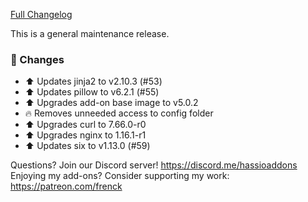 [Full Changelog][changelog]

This is a general maintenance release.

### 🔨 Changes

- :arrow_up: Updates jinja2 to v2.10.3 (#53)
- :arrow_up: Updates pillow to v6.2.1 (#55)
- :arrow_up: Upgrades add-on base image to v5.0.2
- :fire: Removes unneeded access to config folder
- :arrow_up: Upgrades curl to 7.66.0-r0
- :arrow_up: Upgrades nginx to 1.16.1-r1
- :arrow_up: Updates six to v1.13.0 (#59)

[changelog]: https://github.com/hassio-addons/addon-motioneye/compare/v0.5.5...v0.5.6

Questions? Join our Discord server! https://discord.me/hassioaddons
Enjoying my add-ons? Consider supporting my work: https://patreon.com/frenck